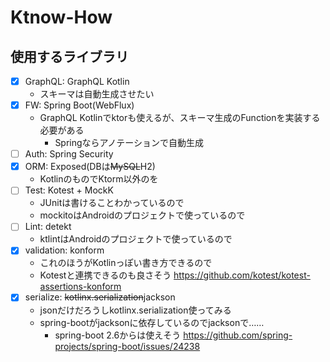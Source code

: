 # Ktnow-How

## 使用するライブラリ

- [x] GraphQL: GraphQL Kotlin
  - スキーマは自動生成させたい
- [x] FW: Spring Boot(WebFlux)
  - GraphQL Kotlinでktorも使えるが、スキーマ生成のFunctionを実装する必要がある
    - Springならアノテーションで自動生成
- [ ] Auth: Spring Security
- [x] ORM: Exposed(DBは~~MySQL~~H2)
  - KotlinのものでKtorm以外のを
- [ ] Test: Kotest + MockK
  - JUnitは書けることわかっているので
  - mockitoはAndroidのプロジェクトで使っているので
- [ ] Lint: detekt
  - ktlintはAndroidのプロジェクトで使っているので
- [x] validation: konform
  - これのほうがKotlinっぽい書き方できるので
  - Kotestと連携できるのも良さそう https://github.com/kotest/kotest-assertions-konform
- [x] serialize: ~~kotlinx.serialization~~jackson
  - jsonだけだろうしkotlinx.serialization使ってみる
  - spring-bootがjacksonに依存しているのでjacksonで……
    - spring-boot 2.6からは使えそう https://github.com/spring-projects/spring-boot/issues/24238

